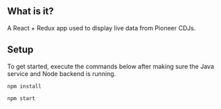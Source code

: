 ## What is it?
A React + Redux app used to display live data from  Pioneer CDJs.

## Setup
To get started, execute the commands below after making sure the Java service and Node backend is running.

`npm install`

`npm start`

